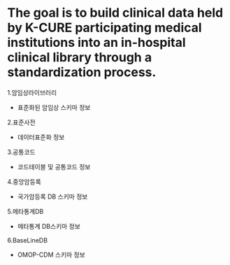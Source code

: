 # The goal is to build clinical data held by K-CURE participating medical institutions into an in-hospital clinical library through a standardization process.

1.암임상라이브러리
  - 표준화된 암임상 스키마 정보
  
2.표준사전
  - 데이터표준화 정보
  
3.공통코드
  - 코드테이블 및 공통코드 정보
  
4.중앙암등록
  - 국가암등록 DB 스키마 정보
  
5.메타통계DB
  - 메타통계 DB스키마 정보
  
6.BaseLineDB
  - OMOP-CDM 스키마 정보
